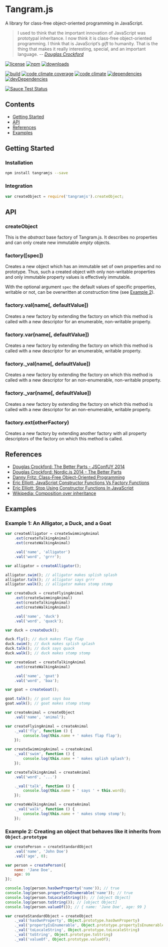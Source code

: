 # Tangram.js

A library for class-free object-oriented programming in JavaScript.

> I used to think that the important innovation of JavaScript was prototypal inheritance.
> I now think it is class-free object-oriented programming.
> I think that is JavaScript’s *gift* to humanity.
> That is the thing that makes it really interesting, special, and an important language.
> -- <cite>[Douglas Crockford](https://www.youtube.com/watch?v=bo36MrBfTk4#t=2020)</cite>

[![license](http://img.shields.io/badge/license-MIT-blue.svg?style=flat)](https://raw.githubusercontent.com/clebert/tangramjs/master/LICENSE)
[![npm](http://img.shields.io/npm/v/tangramjs.svg?style=flat)](https://www.npmjs.org/package/tangramjs)
[![downloads](http://img.shields.io/npm/dm/tangramjs.svg?style=flat)](https://www.npmjs.org/package/tangramjs)

[![build](http://img.shields.io/travis/clebert/tangramjs/master.svg?style=flat)](https://travis-ci.org/clebert/tangramjs)
[![code climate coverage](http://img.shields.io/codeclimate/coverage/github/clebert/tangramjs.svg?style=flat)](https://codeclimate.com/github/clebert/tangramjs/coverage)
[![code climate](http://img.shields.io/codeclimate/github/clebert/tangramjs.svg?style=flat)](https://codeclimate.com/github/clebert/tangramjs)
[![dependencies](http://img.shields.io/david/clebert/tangramjs.svg?style=flat)](https://david-dm.org/clebert/tangramjs#info=dependencies&view=table)
[![devDependencies](http://img.shields.io/david/dev/clebert/tangramjs.svg?style=flat)](https://david-dm.org/clebert/tangramjs#info=devDependencies&view=table)

[![Sauce Test Status](https://saucelabs.com/browser-matrix/tangramjs.svg)](https://saucelabs.com/u/tangramjs)

## Contents

- [Getting Started](#getting-started)
- [API](#api)
- [References](#references)
- [Examples](#examples)

## Getting Started

### Installation

```sh
npm install tangramjs --save
```

### Integration

```javascript
var createObject = require('tangramjs').createObject;
```

## API

### createObject

This is the *abstract* base factory of Tangram.js.
It describes no properties and can only create new immutable *empty* objects.

### factory([spec])

Creates a new object which has an immutable set of own properties and no prototype.
Thus, such a created object with only non-writable properties and only immutable property values is effectively immutable.

With the optional argument `spec` the default values of specific properties, writable or not, can be overwritten at construction time (see [Example 2](#example-2-creating-an-object-that-behaves-like-it-inherits-from-objectprototype)).

### factory.val(name[, defaultValue])

Creates a new factory by extending the factory on which this method is called with a new descriptor for an enumerable, non-writable property.

### factory.var(name[, defaultValue])

Creates a new factory by extending the factory on which this method is called with a new descriptor for an enumerable, writable property.

### factory._val(name[, defaultValue])

Creates a new factory by extending the factory on which this method is called with a new descriptor for an non-enumerable, non-writable property.

### factory._var(name[, defaultValue])

Creates a new factory by extending the factory on which this method is called with a new descriptor for an non-enumerable, writable property.

### factory.ext(otherFactory)

Creates a new factory by extending another factory with all property descriptors of the factory on which this method is called.

## References

- [Douglas Crockford: The Better Parts - JSConfUY 2014][1]
- [Douglas Crockford: Nordic.js 2014 - The Better Parts][2]
- [Danny Fritz: Class-Free Object-Oriented Programming][3]
- [Eric Elliott: JavaScript Constructor Functions Vs Factory Functions][4]
- [Eric Elliott: Stop Using Constructor Functions In JavaScript][5]
- [Wikipedia: Composition over inheritance][6]

[1]: https://www.youtube.com/watch?v=bo36MrBfTk4
[2]: https://www.youtube.com/watch?v=PSGEjv3Tqo0
[3]: https://dannyfritz.wordpress.com/2014/10/11/class-free-object-oriented-programming/
[4]: http://ericleads.com/2013/01/javascript-constructor-functions-vs-factory-functions/
[5]: http://ericleads.com/2012/09/stop-using-constructor-functions-in-javascript/
[6]: http://en.wikipedia.org/wiki/Composition_over_inheritance

## Examples

### Example 1: An Alligator, a Duck, and a Goat

```javascript
var createAlligator = createSwimmingAnimal
    .ext(createTalkingAnimal)
    .ext(createWalkingAnimal)

    .val('name', 'alligator')
    .val('word', 'grrr');
```

```javascript
var alligator = createAlligator();

alligator.swim(); // alligator makes splish splash
alligator.talk(); // alligator says grrr
alligator.walk(); // alligator makes stomp stomp
```

```javascript
var createDuck = createFlyingAnimal
    .ext(createSwimmingAnimal)
    .ext(createTalkingAnimal)
    .ext(createWalkingAnimal)

    .val('name', 'duck')
    .val('word', 'quack');
```

```javascript
var duck = createDuck();

duck.fly(); // duck makes flap flap
duck.swim(); // duck makes splish splash
duck.talk(); // duck says quack
duck.walk(); // duck makes stomp stomp
```

```javascript
var createGoat = createTalkingAnimal
    .ext(createWalkingAnimal)

    .val('name', 'goat')
    .val('word', 'baa');
```

```javascript
var goat = createGoat();

goat.talk(); // goat says baa
goat.walk(); // goat makes stomp stomp
```

```javascript
var createAnimal = createObject
    .val('name', 'animal');
```

```javascript
var createFlyingAnimal = createAnimal
    ._val('fly', function () {
        console.log(this.name + ' makes flap flap');
    });
```

```javascript
var createSwimmingAnimal = createAnimal
    ._val('swim', function () {
        console.log(this.name + ' makes splish splash');
    });
```

```javascript
var createTalkingAnimal = createAnimal
    .val('word', '...')

    ._val('talk', function () {
        console.log(this.name + ' says ' + this.word);
    });
```

```javascript
var createWalkingAnimal = createAnimal
    ._val('walk', function () {
        console.log(this.name + ' makes stomp stomp');
    });
```

### Example 2: Creating an object that behaves like it inherits from `Object.prototype`

```javascript
var createPerson = createStandardObject
    .val('name', 'John Doe')
    .val('age', 0);
```

```javascript
var person = createPerson({
    name: 'Jane Doe',
    age: 99
});

console.log(person.hasOwnProperty('name')); // true
console.log(person.propertyIsEnumerable('name')); // true
console.log(person.toLocaleString()); // [object Object]
console.log(person.toString()); // [object Object]
console.log(person.valueOf()); // { name: 'Jane Doe', age: 99 }
```

```javascript
var createStandardObject = createObject
    ._val('hasOwnProperty', Object.prototype.hasOwnProperty)
    ._val('propertyIsEnumerable', Object.prototype.propertyIsEnumerable)
    ._val('toLocaleString', Object.prototype.toLocaleString)
    ._val('toString', Object.prototype.toString)
    ._val('valueOf', Object.prototype.valueOf);
```
